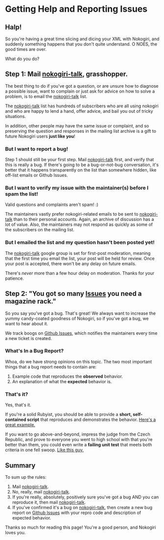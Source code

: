 # Getting Help and Reporting Issues

## Halp!

So you're having a great time slicing and dicing your XML with
Nokogiri, and suddenly something happens that you don't quite
understand. O NOES, the good times are over.

What do you do?

## Step 1: Mail [nokogiri-talk][nt], grasshopper.

The best thing to do if you've got a question, or are unsure how to
diagnose a possible issue, want to complain or just ask for advice on
how to solve a problem, is to email the [nokogiri-talk][nt]
list.

The [nokogiri-talk][nt] list has hundreds of subscribers who are all using
nokogiri and who are happy to lend a hand, offer advice, and bail you
out of tricky situations.

In addition, other people may have the same issue or complaint, and so
preserving the question and responses in the mailing list archive is a
gift to future Nokogiri users __just like you__!

### But I want to report a bug!

Step 1 should still be your first step. Mail [nokogiri-talk][nt] first, and
verify that this is really a bug. If there's going to be a
bug-or-not-bug conversation, it's better that it happens transparently
on the list than somewhere hidden, like off-list emails or Github
Issues.

### But I want to verify my issue with the maintainer(s) before I spam the list!

Valid questions and complaints aren't spam! :)

The maintainers vastly prefer nokogiri-related emails to be sent to
[nokogiri-talk][nt] than to their personal accounts. Again, an archive
of discussion has a lot of value. Also, the maintainers may not
respond as quickly as some of the subscribers on the mailing list.

### But I emailed the list and my question hasn't been posted yet!

The [nokogiri-talk][nt] google group is set for first-post moderation,
meaning that the first time you email the list, your post will be held
for review. Once your post is accepted, there won't be any delay on
future emails.

There's _never_ more than a few hour delay on moderation. Thanks for
your patience.

## Step 2: "You got so many [Issues][gi] you need a magazine rack."

So you say you've got a bug. That's great! We always want to increase
the yummy candy-coated goodness of Nokogiri, so if you've got a bug,
we want to hear about it.

We track boogs on [Github Issues][gi], which notifies the maintainers
every time a new ticket is created.

### What's In a Bug Report?

Whoa, do we have strong opinions on this topic. The two most important
things that a bug report needs to contain are:

1. Example code that reproduces the __observed__ behavior.
2. An explanation of what the __expected__ behavior is.

### That's it?

Yes, that's it.

If you're a solid Rubyist, you should be able to provide a **short,
self-contained script** that reproduces and demonstrates the
behavior. [Here's a great example.][issue-with-sample]

If you want to go above-and-beyond, impress the judge from the Czech
Republic, and prove to everyone you went to high school with that
you're better than them, you could even write a **failing unit test**
that meets both criteria in one fell swoop. [Like this
guy.][issue-with-test]

## Summary

To sum up the rules:

1. Mail [nokogiri-talk][nt].
2. No, really, mail [nokogiri-talk][nt].
3. If you're really, absolutely, positively sure you've got a bug AND you can reproduce it, then mail [nokogiri-talk][nt].
4. If you've confirmed it's a bug on [nokogiri-talk][nt], then create a new bug report on [Github Issues][gi] with your repro code and description of expected behavior.

Thanks so much for reading this page! You're a good person, and Nokogiri loves you.

  [nt]: http://groups.google.com/group/nokogiri-talk
  [gi]: http://github.com/tenderlove/nokogiri/issues
  [issue-with-sample]: http://github.com/tenderlove/nokogiri/issues/158
  [issue-with-test]: https://github.com/tenderlove/nokogiri/issues/695
